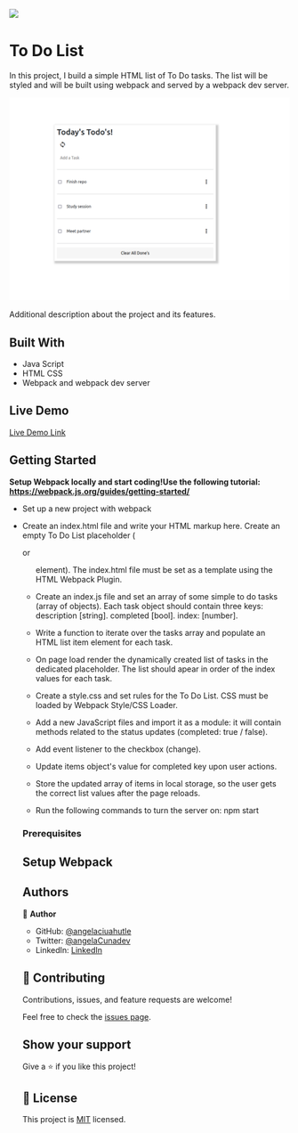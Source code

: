 ![](https://img.shields.io/badge/Microverse-blueviolet)

# To Do List

In this project, I build a simple HTML list of To Do tasks. The list will be styled and will be built using webpack and served by a webpack dev server.

![screenshot](./list.png)

Additional description about the project and its features.

## Built With

- Java Script 
- HTML CSS
- Webpack and webpack dev server

## Live Demo

[Live Demo Link](https://livedemo.com)


## Getting Started

**Setup Webpack locally and start coding!Use the following tutorial: https://webpack.js.org/guides/getting-started/**

- Set up a new project with webpack
- Create an index.html file and write your HTML markup here. Create an empty To Do List placeholder (<div> or <ul> element). The index.html file must be set as a template using the HTML Webpack Plugin.
- Create an index.js file and set an array of some simple to do tasks (array of objects). Each task object should contain three keys:
description [string].
completed [bool].
index: [number].
- Write a function to iterate over the tasks array and populate an HTML list item element for each task.
- On page load render the dynamically created list of tasks in the dedicated placeholder. The list should apear in order of the index values for each task.
- Create a style.css and set rules for the To Do List. CSS must be loaded by Webpack Style/CSS Loader.
- Add a new JavaScript files and import it as a module:
it will contain methods related to the status updates (completed: true / false).
- Add event listener to the checkbox (change).
- Update items object's value for completed key upon user actions.
- Store the updated array of items in local storage, so the user gets the correct list values after the page reloads.

- Run the following commands to turn the server on: npm start 


### Prerequisites

## Setup Webpack


## Authors

👤 **Author**

- GitHub: [@angelaciuahutle](https://github.com/angelacuahutle)
- Twitter: [@angelaCunadev](https://twitter.com/angelaCunaDev)
- LinkedIn: [LinkedIn](https://linkedin.com/in/angelacuahutle)


## 🤝 Contributing

Contributions, issues, and feature requests are welcome!

Feel free to check the [issues page](../../issues/).

## Show your support

Give a ⭐️ if you like this project!

## 📝 License

This project is [MIT](./MIT.md) licensed.
